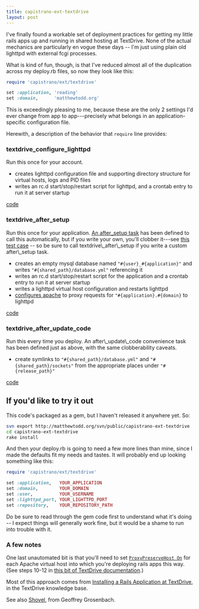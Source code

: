 ```yaml
---
title: capistrano-ext-textdrive
layout: post
---
```

I've finally found a workable set of deployment practices for getting my little rails apps up and running in shared hosting at TextDrive. None of the actual mechanics are particularly en vogue these days -- I'm just using plain old lighttpd with external fcgi processes.

What is kind of fun, though, is that I've reduced almost all of the duplication across my deploy.rb files, so now they look like this:

```ruby
require 'capistrano/ext/textdrive'

set :application, 'reading'
set :domain,      'matthewtodd.org'
```

This is exceedingly pleasing to me, because these are the only 2 settings I'd ever change from app to app---precisely what belongs in an application-specific configuration file.

Herewith, a description of the behavior that `require` line provides:

<h3>textdrive_configure_lighttpd</h3>
Run this once for your account.

<ul>
<li>creates lighttpd configuration file and supporting directory structure for virtual hosts, logs and PID files</li>
<li>writes an rc.d start/stop/restart script for lighttpd, and a crontab entry to run it at server startup</li>
</ul>

[code](http://matthewtodd.org/svn/public/capistrano-ext-textdrive/lib/capistrano/ext/textdrive/recipes/lighttpd.rb)

<h3>textdrive_after_setup</h3>
Run this once for your application. <a href="http://matthewtodd.org/svn/public/capistrano-ext-textdrive/lib/capistrano/ext/textdrive/recipes/hooks.rb">An after_setup task</a> has been defined to call this automatically, but if you write your own, you'll clobber it---see <a href="http://matthewtodd.org/svn/public/capistrano-ext-textdrive/test/multiple_after_tasks_test.rb">this test case</a> -- so be sure to call textdrive\_after\_setup if you write a custom after\_setup task.

<ul>
<li>creates an empty mysql database named <code>"#{user}_#{application}"</code> and writes <code>"#{shared_path}/database.yml"</code> referencing it</li>
<li>writes an rc.d start/stop/restart script for the application and a crontab entry to run it at server startup</li>
<li>writes a lighttpd virtual host configuration and restarts lighttpd</li>
<li><a href="{{ site.url }}/2006/10/13/htaccess-goodness.html">configures apache</a> to proxy requests for <code>"#{application}.#{domain}</code> to lighttpd</li>
</ul>

[code](http://matthewtodd.org/svn/public/capistrano-ext-textdrive/lib/capistrano/ext/textdrive/recipes/setup.rb)

<h3>textdrive_after_update_code</h3>
Run this every time you deploy. An after\_update\_code convenience task has been defined just as above, with the same clobberability caveats.

<ul>
<li>create symlinks to <code>"#{shared_path}/database.yml"</code> and <code>"#{shared_path}/sockets"</code> from the appropriate places under <code>"#{release_path}"</code></li>
</ul>

[code](http://matthewtodd.org/svn/public/capistrano-ext-textdrive/lib/capistrano/ext/textdrive/recipes/deploy.rb)

<h2>If you'd like to try it out</h2>

This code's packaged as a gem, but I haven't released it anywhere yet. So:

```bash
svn export http://matthewtodd.org/svn/public/capistrano-ext-textdrive
cd capistrano-ext-textdrive
rake install
```

And then your deploy.rb is going to need a few more lines than mine, since I made the defaults fit my needs and tastes. It will probably end up looking something like this:

```ruby
require 'capistrano/ext/textdrive'

set :application,   YOUR_APPLICATION
set :domain,        YOUR_DOMAIN
set :user,          YOUR_USERNAME
set :lighttpd_port, YOUR_LIGHTTPD_PORT
set :repository,    YOUR_REPOSITORY_PATH
```

Do be sure to read through the gem code first to understand what it's doing -- I expect things will generally work fine, but it would be a shame to run into trouble with it.

<h3>A few notes</h3>
One last unautomated bit is that you'll need to set <a href="http://httpd.apache.org/docs/2.2/mod/mod_proxy.html#proxypreservehost"><code>ProxyPreserveHost On</code></a> for each Apache virtual host into which you're deploying rails apps this way. (See steps 10-12 in <a href="http://help.textdrive.com/index.php?pg=kb.page&amp;id=255">this bit of TextDrive documentation</a>.)

Most of this approach comes from <a href="http://help.textdrive.com/index.php?pg=kb.chapter&amp;id=71">Installing a Rails Application at TextDrive</a>, in the TextDrive knowledge base.

See also <a href="http://nubyonrails.com/pages/shovel">Shovel</a>, from Geoffrey Grosenbach.
